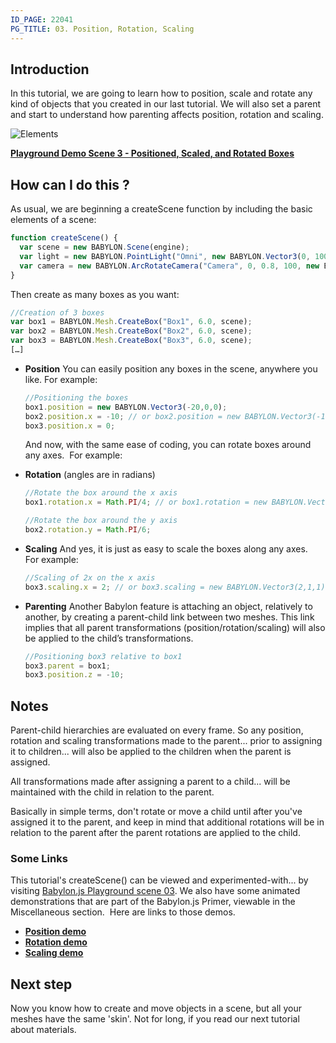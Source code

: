 ```yaml
---
ID_PAGE: 22041
PG_TITLE: 03. Position, Rotation, Scaling
---
```

## Introduction

In this tutorial, we are going to learn how to position, scale and rotate any kind of objects that you created in our last tutorial. We will also set a parent and start to understand how parenting affects position, rotation and scaling.

![Elements](/img/tutorials/Rotation%20and%20scaling/03.png)

[**Playground Demo Scene 3 - Positioned, Scaled, and Rotated Boxes**]( https://www.babylonjs-playground.com/?3)

## How can I do this ?
As usual, we are beginning a createScene function by including the basic elements of a scene:
```javascript
function createScene() {
  var scene = new BABYLON.Scene(engine);
  var light = new BABYLON.PointLight("Omni", new BABYLON.Vector3(0, 100, 100), scene);
  var camera = new BABYLON.ArcRotateCamera("Camera", 0, 0.8, 100, new BABYLON.Vector3.Zero(), scene);
}
```

Then create as many boxes as you want:
```javascript
//Creation of 3 boxes
var box1 = BABYLON.Mesh.CreateBox("Box1", 6.0, scene);
var box2 = BABYLON.Mesh.CreateBox("Box2", 6.0, scene);
var box3 = BABYLON.Mesh.CreateBox("Box3", 6.0, scene);
[…]
```
* **Position**
  You can easily position any boxes in the scene, anywhere you like. For example:

  ```javascript
  //Positioning the boxes
  box1.position = new BABYLON.Vector3(-20,0,0);
  box2.position.x = -10; // or box2.position = new BABYLON.Vector3(-10,0,0);
  box3.position.x = 0;
  ```

  And now, with the same ease of coding, you can rotate boxes around any axes.&nbsp; For example:

* **Rotation** (angles are in radians)
  ```javascript
  //Rotate the box around the x axis
  box1.rotation.x = Math.PI/4; // or box1.rotation = new BABYLON.Vector3(Math.PI/4,0,0);

  //Rotate the box around the y axis
  box2.rotation.y = Math.PI/6;
  ```

* **Scaling**
  And yes, it is just as easy to scale the boxes along any axes.&nbsp; For example:
  ```javascript
  //Scaling of 2x on the x axis
  box3.scaling.x = 2; // or box3.scaling = new BABYLON.Vector3(2,1,1);
  ```

* **Parenting**
  Another Babylon feature is attaching an object, relatively to another, by creating a parent-child link between two meshes. This link implies that all parent transformations (position/rotation/scaling) will also be applied to the child’s transformations.
  ```javascript
  //Positioning box3 relative to box1
  box3.parent = box1;
  box3.position.z = -10;
  ```

## Notes
Parent-child hierarchies are evaluated on every frame. So any position, rotation and scaling transformations made to the parent... prior to assigning it to children... will also be applied to the children when the parent is assigned.

All transformations made after assigning a parent to a child... will be maintained with the child in relation to the parent.

Basically in simple terms, don't rotate or move a child until after you've assigned it to the parent, and keep in mind that additional rotations will be in relation to the parent after the parent rotations are applied to the child.

### Some Links
This tutorial's createScene() can be viewed and experimented-with... by visiting [Babylon.js Playground scene 03](http://www.babylonjs.com/playground/?3). We also have some animated demonstrations that are part of the Babylon.js Primer, viewable in the Miscellaneous section.&nbsp; Here are links to those demos.

* [**Position demo**](http://www.babylonjs.com/playground/#35CPC)
* [**Rotation demo**](http://www.babylonjs.com/playground/#YIT1S)
* [**Scaling demo**](http://www.babylonjs.com/playground/#1VMQNH)


## Next step
Now you know how to create and move objects in a scene, but all your meshes have the same 'skin'. Not for long, if you read our next tutorial about materials.
